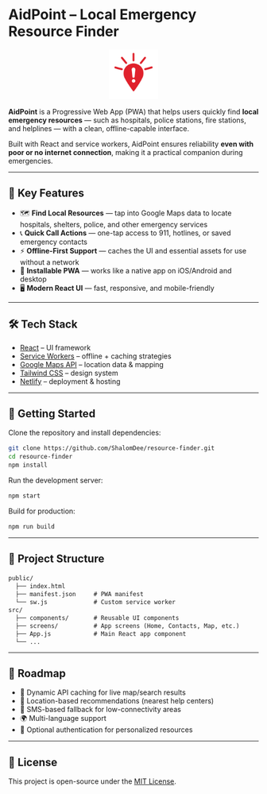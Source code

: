 # AidPoint – Local Emergency Resource Finder

<p align="center">
  <img src="public/logo.png" alt="AidPoint Logo" width="100"/>
</p>

**AidPoint** is a Progressive Web App (PWA) that helps users quickly find **local emergency resources** — such as hospitals, police stations, fire stations, and helplines — with a clean, offline-capable interface.

Built with React and service workers, AidPoint ensures reliability **even with poor or no internet connection**, making it a practical companion during emergencies.

---

## 🌟 Key Features

* 🗺️ **Find Local Resources** — tap into Google Maps data to locate hospitals, shelters, police, and other emergency services
* 📞 **Quick Call Actions** — one-tap access to 911, hotlines, or saved emergency contacts
* ⚡ **Offline-First Support** — caches the UI and essential assets for use without a network
* 📱 **Installable PWA** — works like a native app on iOS/Android and desktop
* 🖥️ **Modern React UI** — fast, responsive, and mobile-friendly

---

## 🛠️ Tech Stack

* [React](https://reactjs.org/) – UI framework
* [Service Workers](https://developer.mozilla.org/en-US/docs/Web/API/Service_Worker_API) – offline + caching strategies
* [Google Maps API](https://developers.google.com/maps) – location data & mapping
* [Tailwind CSS](https://tailwindcss.com/) – design system
* [Netlify](https://netlify.com) – deployment & hosting

---

## 🚀 Getting Started

Clone the repository and install dependencies:

```bash
git clone https://github.com/ShalomDee/resource-finder.git
cd resource-finder
npm install
```

Run the development server:

```bash
npm start
```

Build for production:

```bash
npm run build
```

---

## 📂 Project Structure

```
public/
  ├── index.html
  ├── manifest.json     # PWA manifest
  └── sw.js             # Custom service worker
src/
  ├── components/       # Reusable UI components
  ├── screens/          # App screens (Home, Contacts, Map, etc.)
  ├── App.js            # Main React app component
  └── ...
```

---

## 🔮 Roadmap

* 🔄 Dynamic API caching for live map/search results
* 🧭 Location-based recommendations (nearest help centers)
* 📲 SMS-based fallback for low-connectivity areas
* 🌍 Multi-language support
* 🔐 Optional authentication for personalized resources

---

## 📄 License

This project is open-source under the [MIT License](LICENSE).
